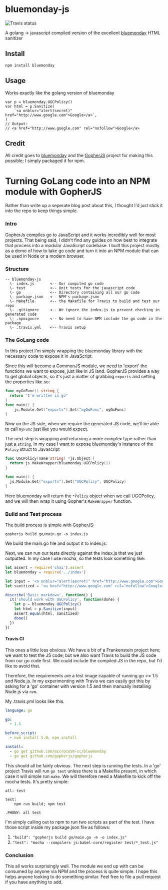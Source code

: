 # bluemonday-js
![Travis status](https://travis-ci.org/mdp/bluemonday-js.svg)

A golang -> javascript compiled version of the excellent [bluemonday](https://github.com/microcosm-cc/bluemonday) HTML sanitizer

## Install

`npm install bluemonday`

## Usage

Works exactly like the golang version of bluemonday

```
var p = bluemonday.UGCPolicy()
var html = p.Sanitize(
    `<a onblur="alert(secret)" href="http://www.google.com">Google</a>`,
)
// Output:
// <a href="http://www.google.com" rel="nofollow">Google</a>
```

## Credit

All credit goes to [bluemonday](https://github.com/microcosm-cc/bluemonday) and the [GopherJS](https://github.com/gopherjs/gopherjs) project for making this possible; I simply packaged it for npm.

# Turning GoLang code into an NPM module with GopherJS

Rather than write up a seperate blog post about this, I thought I'd just stick it into the repo to keep things simple.

### Intro

GopherJs compiles go to JavaScript and it works incredibly well for most projects. That being said, I didn't find any guides on how best to integrate that process into a modular JavaScript codebase. I built this project mostly as a demo of how to take go code and turn it into an NPM module that can be used in Node or a modern browser.

### Structure

```
-- bluemonday-js
  \- index.js 		<-- Our compiled go code
  \- test 			<-- Unit tests for the javascript code
  \- go 			<-- Directory containing all our go code
  \- package.json 	<-- NPM's package.json
  \- Makefile 		<-- the Makefile for Travis to build and test our repo
  \- .gitignore 	<-- We ignore the index.js to prevent checking in generated code
  \- .npmigonre 	<-- No need to have NPM include the go code in the package
  \- .travis.yml 	<-- Travis setup
```

### The GoLang code

In this project I'm simply wrapping the bluemonday library with the necessary code to expose it in JavaScript.

Since this will become a CommonJS module, we need to 'export' the functions we want to expose, just like in JS land. GopherJS provides a way to get global objects, so it's just a matter of grabbing `exports` and setting the properties like so:

```go
func myGoFunc() string {
  return "I'm written in go"
}
func main() {
	js.Module.Get("exports").Set("myGoFunc", myGoFunc)
}
```

Now on the JS side, when we require the generated JS code, we'll be able to call `myFunc` just like you would expect.

The next step is wrapping and returning a more complex type rather than just a `string`. In my case I want to expose bluemonday's instance of the `Policy` struct to Javascript

```go
func UGCPolicy(name string) *js.Object {
  return js.MakeWrapper(bluemonday.UGCPolicy())
}

func main() {
  js.Module.Get("exports").Set("UGCPolicy", UGCPolicy)
}
```

Here bluemonday will return the `*Policy` object when we call UGCPolicy, and we will then wrap it using Gopher's `MakeWrapper` function. 

### Build and Test process

The build process is simple with GopherJS:

`gopherjs build go/main.go -o index.js`

We build the main.go file and output it to index.js.

Next, we can run our tests directly against the index.js that we just outputted. In my case I use mocha, so the tests look something like:

```js
let assert = require('chai').assert
let bluemonday = require('../index')

let input = '<a onblur="alert(secret)" href="http://www.google.com">Google</a><p>Yo</p>'
let sanitized = '<a href="http://www.google.com" rel="nofollow">Google</a><p>Yo</p>'

describe('Basic markdown', function() {
  it('should work with UGCPolicy', function(done) {
    let p = bluemonday.UGCPolicy()
    let html = p.Sanitize(input)
    assert.equal(html, sanitized)
    done()
  })
})
```

#### Travis CI

This ones a little less obvious. We have a bit of a Frankenstein project here; we want to test the JS code, but we also want Travis to build the JS code from our go code first. We could include the compiled JS in the repo, but I'd like to avoid that.

Therefore, the requirements are a test image capable of running go >= 1.5 and Node.js. In my experimenting with Travis we can easily get this by asking for a 'go' container with version 1.5 and then manually installing Node.js via `nvm`.

My .travis.yml looks like this.

```yaml
language: go

go:
  - 1.5

before_script:
  - nvm install 5.0; npm install

install:
  - go get github.com/microcosm-cc/bluemonday
  - go get github.com/gopherjs/gopherjs
```

This should all be fairly obvious. The next step is running the tests. In a 'go' project Travis will run `go test` unless there is a Makefile present, in which case it will simple run `make`. We will therefore need a Makefile to kick off the mocha tests. It's pretty simple:

```make
all: test

test:
	npm run build; npm test

.PHONY: all test

```

I'm simply calling out to npm to run two scripts as part of the test. I have those script inside my package.json file as follows:

1. `"build": "gopherjs build go/main.go -m -o index.js"`
1. `"test": "mocha --compilers js:babel-core/register test/*_test.js"`

### Conclusion

This all works surprisingly well. The module we end up with can be consumed by anyone via NPM and the process is quite simple. I hope this helps anyone looking to do something similar. Feel free to file a pull request if you have anything to add.
